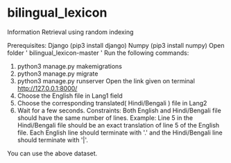 # bilingual_lexicon
Information Retrieval using random indexing

Prerequisites:
Django (pip3 install django)
Numpy (pip3 install numpy)
Open folder '​ bilingual_lexicon-master​ '
Run the following commands:
1. python3 manage.py makemigrations
2. python3 manage.py migrate
3. python3 manage.py runserver
Open the link given on terminal
http://127.0.0.1:8000/
1. Choose the English file in Lang1 field
2. Choose the corresponding translated(​ Hindi/Bengali​ ) file in Lang2
3. Wait for a few seconds.
Constraints:
Both English and Hindi/Bengali file should have the same number of lines.
Example: Line 5 in the Hindi/Bengali file should be an exact translation of line 5 of the
English file.
Each English line should terminate with '.' and the Hindi/Bengali line should terminate
with '|'.

You can use the above dataset.

